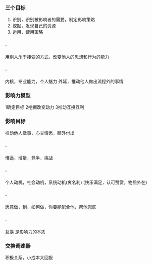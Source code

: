 ### 三个目标
1. 识别，识别被影响者的需要，制定影响策略
2. 挖掘，发现自己的资源
3. 运用，使用策略

### ·
用别人乐于接受的方式，改变他人的思想和行为的能力

### ·
内核，专业能力，个人魅力
外延，推动他人做出流程外的事情

### 影响力模型
1确定目标  2挖掘改变动力  3推动互换互利

### 影响目标
推动他人做事，心甘情愿，额外付出

### ·
懵逼，增量，竞争，挑战

### ·
个人动机，社会动机，系统动机(爽名利)
(快乐满足，认可赞赏，物质外在)

### ·
愿意做，到，如何做，你要能配合他，帮他兜底  

### ·
互换 是影响力的本质

### 交换调速器
积极关系，小成本大回报
